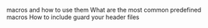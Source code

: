 macros and how to use them What are the most common predefined macros How to include guard your header files

